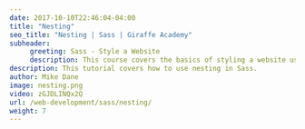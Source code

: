 ```yaml
---
date: 2017-10-10T22:46:04-04:00
title: "Nesting"
seo_title: "Nesting | Sass | Giraffe Academy"
subheader:
     greeting: Sass - Style a Website
     description: This course covers the basics of styling a website using Sass. Work your way through the videos and we'll teach you everything you need to know to style a basic website!
description: This tutorial covers how to use nesting in Sass.
author: Mike Dane
image: nesting.png
video: zGJDLINQx2Q
url: /web-development/sass/nesting/
weight: 7
---
```

